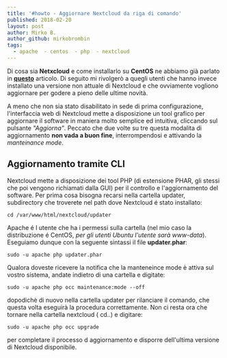 ```yaml
---
title: '#howto - Aggiornare Nextcloud da riga di comando'
published: 2018-02-20
layout: post
author: Mirko B.
author_github: mirkobrombin
tags:
  - apache  - centos  - php  - nextcloud
---
```

Di cosa sia **Netxcloud** e come installarlo su **CentOS** ne abbiamo già parlato in [**questo**](https://linuxhub.it/article/howto-installare-nextcloud-centos-7) articolo. Di seguito mi rivolgerò a quegli utenti che hanno invece installato una versione non attuale di Nextcloud e che ovviamente vogliono aggiornare per godere a pieno delle ultime novità.

A meno che non sia stato disabilitato in sede di prima configurazione, l'interfaccia web di Nextcloud mette a disposizione un tool grafico per aggiornare il software in maniera molto semplice ed intuitiva, cliccando sul pulsante _"Aggiorna"_. Peccato che due volte su tre questa modalita di aggiornamento **non vada a buon fine**, interrompendosi e attivando la _manteinance mode_. 

## Aggiornamento tramite CLI

Nextcloud mette a disposizione dei tool PHP (di estensione PHAR, gli stessi che poi vengono richiamati dalla GUI) per il controllo e l'aggiornamento del software. Per prima cosa bisogna recarsi nella cartella updater, subdirectory che troverete nel path dove Nextcloud é stato installato:

    cd /var/www/html/nextcloud/updater

Apache é l utente che ha i permessi sulla cartella (nel mio caso la distribuzione é CentOS, _per gli utenti Ubuntu l'utente sarà www-data_). Eseguiamo dunque con la seguente sintassi il file **updater.phar**:

    sudo -u apache php updater.phar

Qualora doveste ricevere la notifica che la manteneince mode è attiva sul vostro sistema, andate indietro di una cartella e digitate:

    sudo -u apache php occ maintenance:mode --off

dopodichè di nuovo nella cartella updater per rilanciare il comando, che questa volta eseguirà la procedura correttamente. Non ci resta ora che tornare nella cartella nextcloud ( cd..) e digitare:

    sudo -u apache php occ upgrade

per completare il processo d aggiornamento e disporre dell'ultima versione di Nextcloud disponibile.